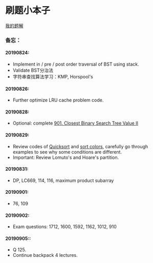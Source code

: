 # 刷题小本子

[我的题解](Problems/Problems)

### 备忘：

#### 20190824:

* Implement in / pre / post order traversal of BST using stack.
* Validate BST分治法
* 字符串查找算法学习：KMP, Horspool's

#### 20190826:

- Further optimize LRU cache problem code.

#### 20190828:

- Optional: complete [901. Closest Binary Search Tree Value II](https://www.lintcode.com/problem/closest-binary-search-tree-value-ii/description)

#### 20190829:

- Review codes of [Quicksort](https://www.lintcode.com/problem/sort-integers-ii/description) and [sort colors](https://www.lintcode.com/problem/sort-colors-ii/description), carefully go through examples to see why some conditions are different.
- Important: Review Lomuto's and Hoare's partition.

#### 20190831:

- DP, LC669, 114, 116, maximum product subarray

#### 20190901:

- 76, 109

#### 20190902:

- Exam questions: 1712, 1600, 1592, 1162, 1012, 910

#### 20190905::

- Q 125.
- Continue backpack 4 lectures.